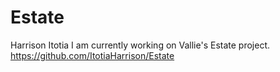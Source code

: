 # Estate
Harrison Itotia
I am currently working on Vallie's Estate project.
https://github.com/ItotiaHarrison/Estate
